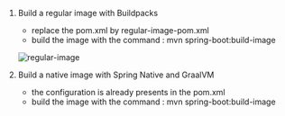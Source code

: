1. Build a regular image with Buildpacks
	- replace the pom.xml by regular-image-pom.xml
	- build the image with the command : mvn spring-boot:build-image

	![regular-image](https://user-images.githubusercontent.com/68104000/144757531-307d92e3-9445-4e8f-b241-7867271a26e1.png)


	
2. Build a native image with Spring Native and GraalVM
	- the configuration is already presents in the pom.xml
	- build the image with the command : mvn spring-boot:build-image

